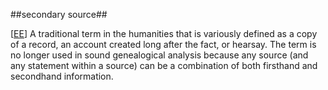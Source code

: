 ##secondary source##

\[[EE](SOURCES.md#EE)\]  A traditional term in the humanities that is variously defined as a copy of a record, an account created long after the fact, or hearsay. The term is no longer used in sound genealogical analysis because any source (and any statement within a source) can be a combination of both firsthand and secondhand information.
